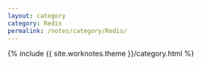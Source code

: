 ```yaml
---
layout: category
category: Redis
permalink: /notes/category/Redis/
---
```

{% include {{ site.worknotes.theme }}/category.html %}
